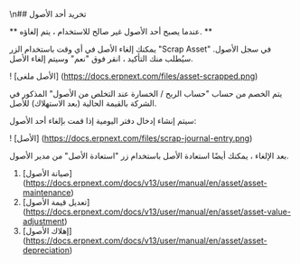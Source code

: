 \n## تخريد أحد الأصول

** عندما يصبح أحد الأصول غير صالح للاستخدام ، يتم إلغاؤه. **

يمكنك إلغاء الأصل في أي وقت باستخدام الزر "Scrap Asset" في سجل الأصول. سيُطلب منك التأكيد ، انقر فوق "نعم" وسيتم إلغاء الأصل.

! [الأصل ملغى] (https://docs.erpnext.com/files/asset-scrapped.png)

يتم الخصم من حساب "حساب الربح / الخسارة عند التخلص من الأصول" المذكور في الشركة بالقيمة الحالية (بعد الاستهلاك) للأصل.

سيتم إنشاء إدخال دفتر اليومية إذا قمت بإلغاء أحد الأصول:

! [الأصل] (https://docs.erpnext.com/files/scrap-journal-entry.png)

بعد الإلغاء ، يمكنك أيضًا استعادة الأصل باستخدام زر "استعادة الأصل" من مدير الأصول.

1. [صيانة الأصول] (https://docs.erpnext.com/docs/v13/user/manual/en/asset/asset-maintenance)
2. [تعديل قيمة الأصول] (https://docs.erpnext.com/docs/v13/user/manual/en/asset/asset-value-adjustment)
3. [إهلاك الأصول] (https://docs.erpnext.com/docs/v13/user/manual/en/asset/asset-depreciation)
